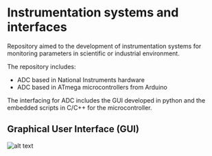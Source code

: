 # Instrumentation systems and interfaces

Repository aimed to the development of instrumentation systems for monitoring parameters in scientific or industrial environment. 

The repository includes:

 - ADC based in National Instruments hardware
 - ADC based in ATmega microcontrollers from Arduino

The interfacing for ADC includes the GUI developed in python and the embedded scripts in C/C++ for the microcontroller.

## Graphical User Interface (GUI)

![alt text](https://github.com/renecartaya/Instrumentation/blob/main/DAQ_app.png)

